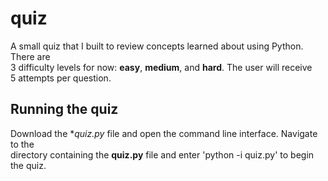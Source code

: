 # quiz  
A small quiz that I built to review concepts learned about using Python. There are  
3 difficulty levels for now: **easy**, **medium**, and **hard**. The user will receive  
5 attempts per question.  

## Running the quiz  
Download the **quiz.py* file and open the command line interface. Navigate to the  
directory containing the **quiz.py** file and enter 'python -i quiz.py' to begin the quiz.  
